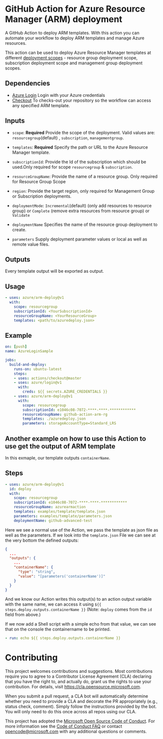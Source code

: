 # GitHub Action for Azure Resource Manager (ARM) deployment

A GitHub Action to deploy ARM templates. With this action you can automate your workflow to deploy ARM templates and manage Azure resources.

This action can be used to deploy Azure Resource Manager templates at different [deployment scopes](https://docs.microsoft.com/bs-latn-ba/Azure/azure-resource-manager/resource-group-template-deploy-rest#deployment-scope) -  resource group deployment scope, subscription deployment scope and management group deployment scopes. 

## Dependencies

* [Azure Login](https://github.com/Azure/login) Login with your Azure credentials
* [Checkout](https://github.com/actions/checkout) To checks-out your repository so the workflow can access any specified ARM template.

## Inputs

* `scope`: **Required** Provide the scope of the deployment. Valid values are: `resourcegroup`(default) , `subscription`, `managementgroup`.
* `templates`: **Required** Specify the path or URL to the Azure Resource Manager template.
* `subscriptionId`: Provide the Id of the subscription which should be used.Only required for scope `resourcegroup` & `subscription`. 
* `resourceGroupName`: Provide the name of a resource group. Only required for Resource Group Scope
* `region`: Provide the target region, only required for Management Group or Subscription deployments.

* `deploymentMode`: `Incremental`(default) (only add resources to resource group) or `Complete` (remove extra resources from resource group) or `Validate`
* `deploymentName` Specifies the name of the resource group deployment to create.
* `parameters` Supply deployment parameter values or local as well as remote value files.   



## Outputs
Every template output will be exported as output. 

## Usage

```yml
- uses: azure/arm-deploy@v1
  with:
    scope: resourcegroup
    subscriptionId: <YourSubscriptionId>
    resourceGroupName: <YourResourceGroup>
    templates: <path/to/azuredeploy.json>
```

## Example

```yml
on: [push]
name: AzureLoginSample

jobs:
  build-and-deploy:
    runs-on: ubuntu-latest
    steps:
    - uses: actions/checkout@master
    - uses: azure/login@v1
      with:
        creds: ${{ secrets.AZURE_CREDENTIALS }}
    - uses: azure/arm-deploy@v1
      with:
        scope: resourcegroup
        subscriptionId: e1046c08-7072-****-****-************
        resourceGroupName: github-action-arm-rg
        templates: ./azuredeploy.json
        parameters: storageAccountType=Standard_LRS
```

## Another example on how to use this Action to use get the output of ARM template
In this exmaple, our template outputs `containerName`.

## Steps
```yaml
- uses: azure/arm-deploy@v1
  id: deploy
  with:
    scope: resourcegroup
    subscriptionId: e1046c08-7072-****-****-************
    resourceGroupName: azurearmaction
    templates: examples/template/template.json
    parameters: examples/template/parameters.json
    deploymentName: github-advanced-test
```
Here we see a normal use of the Action, we pass the template as json file as well as the parameters. If we look into the `template.json` File we can see at the very bottom the defined outputs:
```json
{
  ...
  "outputs": {
    ...
    "containerName": {
      "type": "string",
      "value": "[parameters('containerName')]"
    }
  }
}
```
And we know our Action writes this output(s) to an action output variable with the same name, we can access it using `${{ steps.deploy.outputs.containerName }}` (Note: `deploy` comes from the `id` field from above.)   

If we now add a Shell script with a simple echo from that value, we can see that on the console the containername to be printed.

```yaml
- run: echo ${{ steps.deploy.outputs.containerName }}
```

# Contributing

This project welcomes contributions and suggestions.  Most contributions require you to agree to a
Contributor License Agreement (CLA) declaring that you have the right to, and actually do, grant us
the rights to use your contribution. For details, visit https://cla.opensource.microsoft.com.

When you submit a pull request, a CLA bot will automatically determine whether you need to provide
a CLA and decorate the PR appropriately (e.g., status check, comment). Simply follow the instructions
provided by the bot. You will only need to do this once across all repos using our CLA.

This project has adopted the [Microsoft Open Source Code of Conduct](https://opensource.microsoft.com/codeofconduct/).
For more information see the [Code of Conduct FAQ](https://opensource.microsoft.com/codeofconduct/faq/) or
contact [opencode@microsoft.com](mailto:opencode@microsoft.com) with any additional questions or comments.


